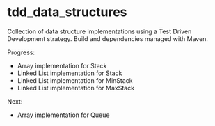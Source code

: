 # tdd_data_structures
Collection of data structure implementations using a Test Driven Development strategy. Build and dependencies managed with Maven.


Progress:

  - Array implementation for Stack
  - Linked List implementation for Stack
  - Linked List implementation for MinStack
  - Linked List implementation for MaxStack
  

Next:
  - Array implementation for Queue

